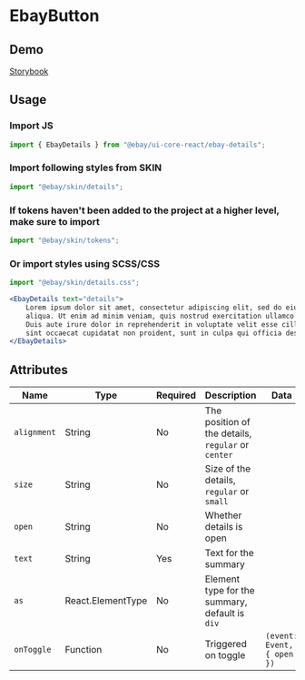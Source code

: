 # EbayButton

## Demo

[Storybook](https://opensource.ebay.com/ebayui-core-react/main/?path=/story/navigation-disclosure-ebay-details--default)

## Usage

### Import JS

```jsx harmony
import { EbayDetails } from "@ebay/ui-core-react/ebay-details";
```

### Import following styles from SKIN

```jsx harmony
import "@ebay/skin/details";
```

### If tokens haven't been added to the project at a higher level, make sure to import

```jsx harmony
import "@ebay/skin/tokens";
```

### Or import styles using SCSS/CSS

```jsx harmony
import "@ebay/skin/details.css";
```

```jsx harmony
<EbayDetails text="details">
    Lorem ipsum dolor sit amet, consectetur adipiscing elit, sed do eiusmod tempor incididunt ut labore et dolore magna
    aliqua. Ut enim ad minim veniam, quis nostrud exercitation ullamco laboris nisi ut aliquip ex ea commodo consequat.
    Duis aute irure dolor in reprehenderit in voluptate velit esse cillum dolore eu fugiat nulla pariatur. Excepteur
    sint occaecat cupidatat non proident, sunt in culpa qui officia deserunt mollit anim id est laborum.
</EbayDetails>
```

## Attributes

| Name        | Type              | Required | Description                                        | Data                       |
| ----------- | ----------------- | -------- | -------------------------------------------------- | -------------------------- |
| `alignment` | String            | No       | The position of the details, `regular` or `center` |                            |
| `size`      | String            | No       | Size of the details, `regular` or `small`          |                            |
| `open`      | String            | No       | Whether details is open                            |                            |
| `text`      | String            | Yes      | Text for the summary                               |                            |
| `as`        | React.ElementType | No       | Element type for the summary, default is `div`     |                            |
| `onToggle`  | Function          | No       | Triggered on toggle                                | `(event: Event, { open })` |
